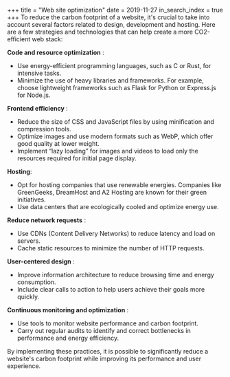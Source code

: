 +++
title = "Web site optimization"
date = 2019-11-27
in_search_index = true
+++
To reduce the carbon footprint of a website, it's crucial to take into account several factors related to design, development and hosting. Here are a few strategies and technologies that can help create a more CO2-efficient web stack:

**Code and resource optimization** :
* Use energy-efficient programming languages, such as C or Rust, for intensive tasks.
* Minimize the use of heavy libraries and frameworks. For example, choose lightweight frameworks such as Flask for Python or Express.js for Node.js.

**Frontend efficiency** :
* Reduce the size of CSS and JavaScript files by using minification and compression tools.
* Optimize images and use modern formats such as WebP, which offer good quality at lower weight.
* Implement “lazy loading” for images and videos to load only the resources required for initial page display.

**Hosting**:
* Opt for hosting companies that use renewable energies. Companies like GreenGeeks, DreamHost and A2 Hosting are known for their green initiatives.
* Use data centers that are ecologically cooled and optimize energy use.

**Reduce network requests** :
* Use CDNs (Content Delivery Networks) to reduce latency and load on servers.
* Cache static resources to minimize the number of HTTP requests.

**User-centered design** :
* Improve information architecture to reduce browsing time and energy consumption.
* Include clear calls to action to help users achieve their goals more quickly.

**Continuous monitoring and optimization** :
* Use tools to monitor website performance and carbon footprint.
* Carry out regular audits to identify and correct bottlenecks in performance and energy efficiency.

By implementing these practices, it is possible to significantly reduce a website's carbon footprint while improving its performance and user experience.

